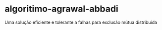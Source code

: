 # algoritimo-agrawal-abbadi
Uma solução eficiente e tolerante a falhas para exclusão mútua distribuída

